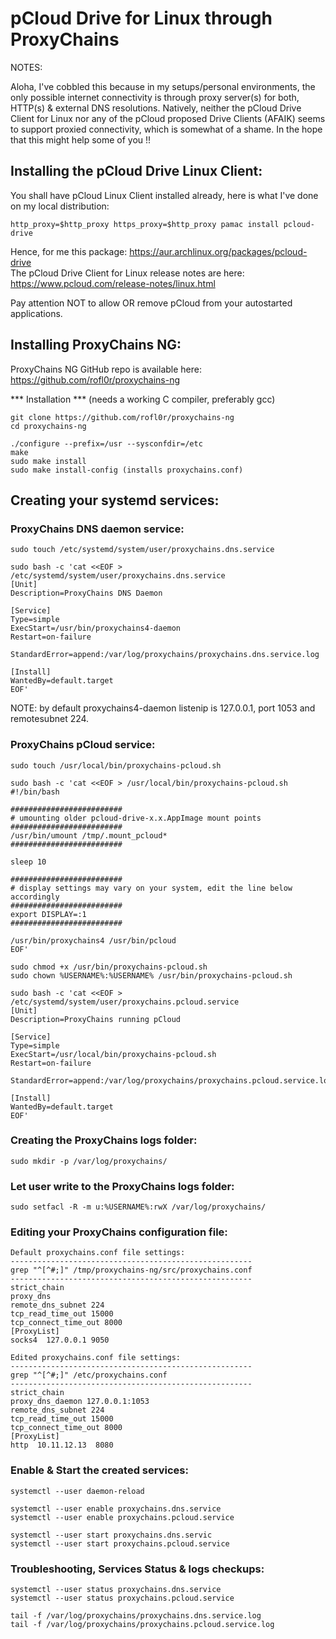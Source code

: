 # pCloud Drive for Linux through ProxyChains

NOTES:

Aloha, I've cobbled this because in my setups/personal environments, the only possible internet connectivity is through proxy server(s) for both, HTTP(s) & external DNS resolutions. Natively, neither the pCloud Drive Client for Linux nor any of the pCloud proposed Drive Clients (AFAIK) seems to support proxied connectivity, which is somewhat of a shame. In the hope that this might help some of you !!

## Installing the pCloud Drive Linux Client:

You shall have pCloud Linux Client installed already, here is what I've done on my local distribution:
```
http_proxy=$http_proxy https_proxy=$http_proxy pamac install pcloud-drive
```
Hence, for me this package: https://aur.archlinux.org/packages/pcloud-drive   
The pCloud Drive Client for Linux release notes are here: https://www.pcloud.com/release-notes/linux.html

Pay attention NOT to allow OR remove pCloud from your autostarted applications.

## Installing ProxyChains NG:

ProxyChains NG GitHub repo is available here: https://github.com/rofl0r/proxychains-ng

*** Installation *** (needs a working C compiler, preferably gcc)
```
git clone https://github.com/rofl0r/proxychains-ng
cd proxychains-ng

./configure --prefix=/usr --sysconfdir=/etc
make
sudo make install
sudo make install-config (installs proxychains.conf)
```

## Creating your systemd services:

### ProxyChains DNS daemon service:
```
sudo touch /etc/systemd/system/user/proxychains.dns.service
```
```
sudo bash -c 'cat <<EOF > /etc/systemd/system/user/proxychains.dns.service
[Unit]
Description=ProxyChains DNS Daemon

[Service]
Type=simple
ExecStart=/usr/bin/proxychains4-daemon
Restart=on-failure

StandardError=append:/var/log/proxychains/proxychains.dns.service.log

[Install]
WantedBy=default.target
EOF'
```
NOTE: by default proxychains4-daemon listenip is 127.0.0.1, port 1053 and remotesubnet 224.

### ProxyChains pCloud service:
```
sudo touch /usr/local/bin/proxychains-pcloud.sh
```
```
sudo bash -c 'cat <<EOF > /usr/local/bin/proxychains-pcloud.sh
#!/bin/bash

#########################
# umounting older pcloud-drive-x.x.AppImage mount points
#########################
/usr/bin/umount /tmp/.mount_pcloud*
#########################

sleep 10

#########################
# display settings may vary on your system, edit the line below accordingly
#########################
export DISPLAY=:1
#########################

/usr/bin/proxychains4 /usr/bin/pcloud
EOF'
```
```
sudo chmod +x /usr/bin/proxychains-pcloud.sh
sudo chown %USERNAME%:%USERNAME% /usr/bin/proxychains-pcloud.sh
```
```
sudo bash -c 'cat <<EOF > /etc/systemd/system/user/proxychains.pcloud.service
[Unit]
Description=ProxyChains running pCloud

[Service]
Type=simple
ExecStart=/usr/local/bin/proxychains-pcloud.sh
Restart=on-failure

StandardError=append:/var/log/proxychains/proxychains.pcloud.service.log

[Install]
WantedBy=default.target
EOF'
```

### Creating the ProxyChains logs folder:
```
sudo mkdir -p /var/log/proxychains/
```

### Let user write to the ProxyChains logs folder:
```
sudo setfacl -R -m u:%USERNAME%:rwX /var/log/proxychains/
```

### Editing your ProxyChains configuration file:
```
Default proxychains.conf file settings:
------------------------------------------------------
grep "^[^#;]" /tmp/proxychains-ng/src/proxychains.conf
------------------------------------------------------
strict_chain
proxy_dns
remote_dns_subnet 224
tcp_read_time_out 15000
tcp_connect_time_out 8000
[ProxyList]
socks4  127.0.0.1 9050
```
```
Edited proxychains.conf file settings:
------------------------------------------------------
grep "^[^#;]" /etc/proxychains.conf
------------------------------------------------------
strict_chain
proxy_dns_daemon 127.0.0.1:1053
remote_dns_subnet 224
tcp_read_time_out 15000
tcp_connect_time_out 8000
[ProxyList]
http  10.11.12.13  8080
```

### Enable & Start the created services:
```
systemctl --user daemon-reload

systemctl --user enable proxychains.dns.service
systemctl --user enable proxychains.pcloud.service 

systemctl --user start proxychains.dns.servic
systemctl --user start proxychains.pcloud.service
```

### Troubleshooting, Services Status & logs checkups:
```
systemctl --user status proxychains.dns.service
systemctl --user status proxychains.pcloud.service

tail -f /var/log/proxychains/proxychains.dns.service.log
tail -f /var/log/proxychains/proxychains.pcloud.service.log

```
